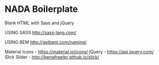 # NADA Boilerplate
Blank HTML with Sass and jQuery


USING SASS
http://sass-lang.com/

USING BEM
http://getbem.com/naming/

Material Icons - https://material.io/icons/
jQuery - https://api.jquery.com/
Slick Slider - http://kenwheeler.github.io/slick/
